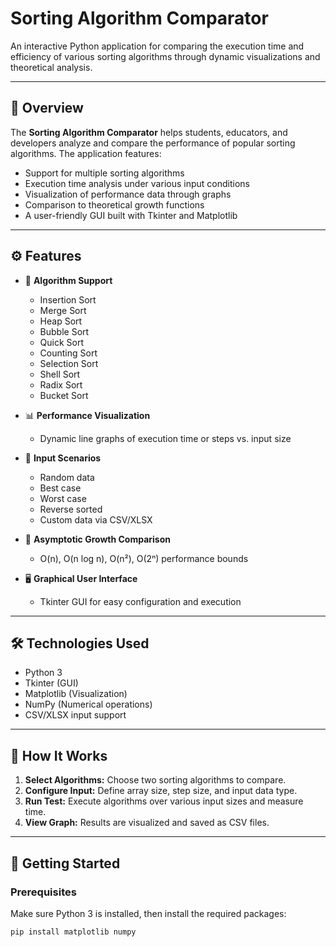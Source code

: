 # Sorting Algorithm Comparator

An interactive Python application for comparing the execution time and efficiency of various sorting algorithms through dynamic visualizations and theoretical analysis.

---

## 📌 Overview

The **Sorting Algorithm Comparator** helps students, educators, and developers analyze and compare the performance of popular sorting algorithms. The application features:

- Support for multiple sorting algorithms
- Execution time analysis under various input conditions
- Visualization of performance data through graphs
- Comparison to theoretical growth functions
- A user-friendly GUI built with Tkinter and Matplotlib

---

## ⚙️ Features

- 🧮 **Algorithm Support**  
  - Insertion Sort  
  - Merge Sort  
  - Heap Sort  
  - Bubble Sort  
  - Quick Sort  
  - Counting Sort  
  - Selection Sort  
  - Shell Sort  
  - Radix Sort  
  - Bucket Sort

- 📊 **Performance Visualization**  
  - Dynamic line graphs of execution time or steps vs. input size

- 🔁 **Input Scenarios**  
  - Random data  
  - Best case  
  - Worst case  
  - Reverse sorted  
  - Custom data via CSV/XLSX

- 🔬 **Asymptotic Growth Comparison**  
  - O(n), O(n log n), O(n²), O(2ⁿ) performance bounds

- 🖥️ **Graphical User Interface**  
  - Tkinter GUI for easy configuration and execution

---

## 🛠️ Technologies Used

- Python 3
- Tkinter (GUI)
- Matplotlib (Visualization)
- NumPy (Numerical operations)
- CSV/XLSX input support

---

## 🧪 How It Works

1. **Select Algorithms:** Choose two sorting algorithms to compare.
2. **Configure Input:** Define array size, step size, and input data type.
3. **Run Test:** Execute algorithms over various input sizes and measure time.
4. **View Graph:** Results are visualized and saved as CSV files.

---

## 🚀 Getting Started

### Prerequisites

Make sure Python 3 is installed, then install the required packages:

```bash
pip install matplotlib numpy
